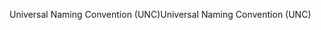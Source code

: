 <span data-ttu-id="575d7-101">Universal Naming Convention (UNC)</span><span class="sxs-lookup"><span data-stu-id="575d7-101">Universal Naming Convention (UNC)</span></span>